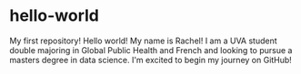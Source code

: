 # hello-world
My first repository!
Hello world! My name is Rachel! I am a UVA student double majoring in Global Public Health and French and looking to pursue a masters degree in data science. I'm excited to begin my journey on GitHub!
